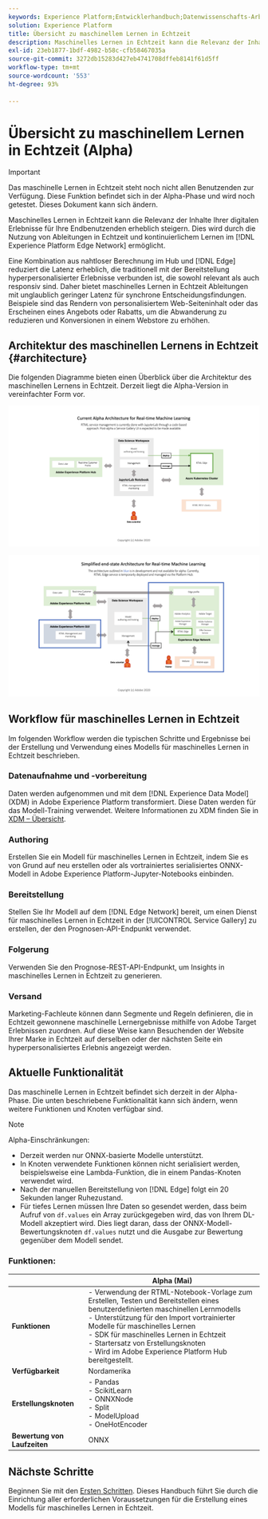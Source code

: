 ```yaml
---
keywords: Experience Platform;Entwicklerhandbuch;Datenwissenschafts-Arbeitsbereich;beliebte Themen;maschinelles Lernen in Echtzeit;
solution: Experience Platform
title: Übersicht zu maschinellem Lernen in Echtzeit
description: Maschinelles Lernen in Echtzeit kann die Relevanz der Inhalte Ihrer digitalen Erlebnisse für Ihre Endbenutzenden erheblich steigern. Dies wird durch die Nutzung von Echtzeit-Unterscheidungen und kontinuierlichem Lernen am Experience Platform-Edge Network ermöglicht.
exl-id: 23eb1877-1bdf-4982-b58c-cfb58467035a
source-git-commit: 3272db15283d427eb4741708dffeb8141f61d5ff
workflow-type: tm+mt
source-wordcount: '553'
ht-degree: 93%

---
```


# Übersicht zu maschinellem Lernen in Echtzeit (Alpha)

>[!IMPORTANT]
>
>Das maschinelle Lernen in Echtzeit steht noch nicht allen Benutzenden zur Verfügung. Diese Funktion befindet sich in der Alpha-Phase und wird noch getestet. Dieses Dokument kann sich ändern.

Maschinelles Lernen in Echtzeit kann die Relevanz der Inhalte Ihrer digitalen Erlebnisse für Ihre Endbenutzenden erheblich steigern. Dies wird durch die Nutzung von Ableitungen in Echtzeit und kontinuierlichem Lernen im [!DNL Experience Platform Edge Network] ermöglicht.

Eine Kombination aus nahtloser Berechnung im Hub und [!DNL Edge] reduziert die Latenz erheblich, die traditionell mit der Bereitstellung hyperpersonalisierter Erlebnisse verbunden ist, die sowohl relevant als auch responsiv sind. Daher bietet maschinelles Lernen in Echtzeit Ableitungen mit unglaublich geringer Latenz für synchrone Entscheidungsfindungen. Beispiele sind das Rendern von personalisiertem Web-Seiteninhalt oder das Erscheinen eines Angebots oder Rabatts, um die Abwanderung zu reduzieren und Konversionen in einem Webstore zu erhöhen.

## Architektur des maschinellen Lernens in Echtzeit {#architecture}

Die folgenden Diagramme bieten einen Überblick über die Architektur des maschinellen Lernens in Echtzeit. Derzeit liegt die Alpha-Version in vereinfachter Form vor.

![Alpha-Architektur](../images/rtml/alpha-arch.png)

![Vereinfachte Übersicht](../images/rtml/end-to-end-arch.png)

## Workflow für maschinelles Lernen in Echtzeit

Im folgenden Workflow werden die typischen Schritte und Ergebnisse bei der Erstellung und Verwendung eines Modells für maschinelles Lernen in Echtzeit beschrieben.

### Datenaufnahme und -vorbereitung

Daten werden aufgenommen und mit dem [!DNL Experience Data Model] (XDM) in Adobe Experience Platform transformiert. Diese Daten werden für das Modell-Training verwendet. Weitere Informationen zu XDM finden Sie in [XDM – Übersicht](../../xdm/home.md).

### Authoring

Erstellen Sie ein Modell für maschinelles Lernen in Echtzeit, indem Sie es von Grund auf neu erstellen oder als vortrainiertes serialisiertes ONNX-Modell in Adobe Experience Platform-Jupyter-Notebooks einbinden.

### Bereitstellung

Stellen Sie Ihr Modell auf dem [!DNL Edge Network] bereit, um einen Dienst für maschinelles Lernen in Echtzeit in der [!UICONTROL Service Gallery] zu erstellen, der den Prognosen-API-Endpunkt verwendet.

### Folgerung   

Verwenden Sie den Prognose-REST-API-Endpunkt, um Insights in maschinelles Lernen in Echtzeit zu generieren.

### Versand

Marketing-Fachleute können dann Segmente und Regeln definieren, die in Echtzeit gewonnene maschinelle Lernergebnisse mithilfe von Adobe Target Erlebnissen zuordnen. Auf diese Weise kann Besuchenden der Website Ihrer Marke in Echtzeit auf derselben oder der nächsten Seite ein hyperpersonalisiertes Erlebnis angezeigt werden.

## Aktuelle Funktionalität

Das maschinelle Lernen in Echtzeit befindet sich derzeit in der Alpha-Phase. Die unten beschriebene Funktionalität kann sich ändern, wenn weitere Funktionen und Knoten verfügbar sind.

>[!NOTE]
>
> Alpha-Einschränkungen:
> - Derzeit werden nur ONNX-basierte Modelle unterstützt.
> - In Knoten verwendete Funktionen können nicht serialisiert werden, beispielsweise eine Lambda-Funktion, die in einem Pandas-Knoten verwendet wird.
> - Nach der manuellen Bereitstellung von [!DNL Edge] folgt ein 20 Sekunden langer Ruhezustand.
> - Für tiefes Lernen müssen Ihre Daten so gesendet werden, dass beim Aufruf von `df.values` ein Array zurückgegeben wird, das von Ihrem DL-Modell akzeptiert wird. Dies liegt daran, dass der ONNX-Modell-Bewertungsknoten `df.values` nutzt und die Ausgabe zur Bewertung gegenüber dem Modell sendet.


### Funktionen:

| | Alpha (Mai) |
| --- | --- |
| **Funktionen** | - Verwendung der RTML-Notebook-Vorlage zum Erstellen, Testen und Bereitstellen eines benutzerdefinierten maschinellen Lernmodells <br> - Unterstützung für den Import vortrainierter Modelle für maschinelles Lernen <br> - SDK für maschinelles Lernen in Echtzeit <br> - Startersatz von Erstellungsknoten <br> - Wird im Adobe Experience Platform Hub bereitgestellt. |
| **Verfügbarkeit** | Nordamerika |
| **Erstellungsknoten** | - Pandas <br> - ScikitLearn <br> - ONNXNode <br> - Split <br> - ModelUpload <br> - OneHotEncoder |
| **Bewertung von Laufzeiten** | ONNX |

## Nächste Schritte

Beginnen Sie mit den [Ersten Schritten](./getting-started.md). Dieses Handbuch führt Sie durch die Einrichtung aller erforderlichen Voraussetzungen für die Erstellung eines Modells für maschinelles Lernen in Echtzeit.
